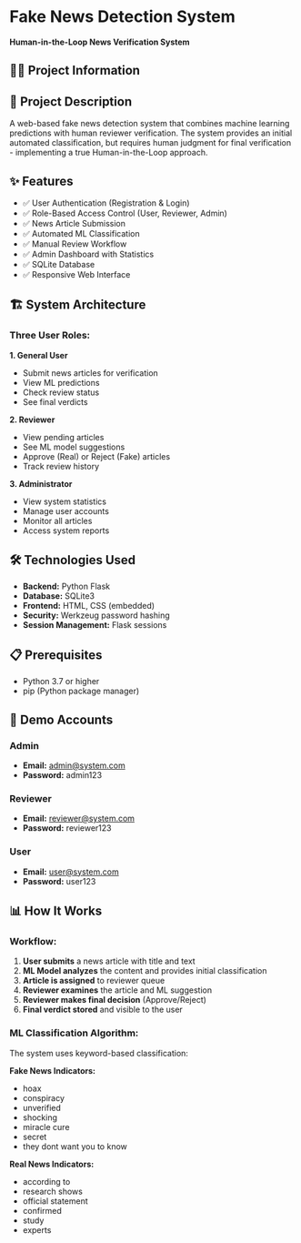 # Fake News Detection System
**Human-in-the-Loop News Verification System**

## 👨‍💻 Project Information

## 📝 Project Description
A web-based fake news detection system that combines machine learning predictions with human reviewer verification. The system provides an initial automated classification, but requires human judgment for final verification - implementing a true Human-in-the-Loop approach.

## ✨ Features
- ✅ User Authentication (Registration & Login)
- ✅ Role-Based Access Control (User, Reviewer, Admin)
- ✅ News Article Submission
- ✅ Automated ML Classification
- ✅ Manual Review Workflow
- ✅ Admin Dashboard with Statistics
- ✅ SQLite Database
- ✅ Responsive Web Interface

## 🏗️ System Architecture

### Three User Roles:

**1. General User**
- Submit news articles for verification
- View ML predictions
- Check review status
- See final verdicts

**2. Reviewer**
- View pending articles
- See ML model suggestions
- Approve (Real) or Reject (Fake) articles
- Track review history

**3. Administrator**
- View system statistics
- Manage user accounts
- Monitor all articles
- Access system reports

## 🛠️ Technologies Used
- **Backend:** Python Flask
- **Database:** SQLite3
- **Frontend:** HTML, CSS (embedded)
- **Security:** Werkzeug password hashing
- **Session Management:** Flask sessions

## 📋 Prerequisites
- Python 3.7 or higher
- pip (Python package manager)


## 👥 Demo Accounts

### Admin
- **Email:** admin@system.com
- **Password:** admin123

### Reviewer
- **Email:** reviewer@system.com
- **Password:** reviewer123

### User
- **Email:** user@system.com
- **Password:** user123

## 📊 How It Works

### Workflow:
1. **User submits** a news article with title and text
2. **ML Model analyzes** the content and provides initial classification
3. **Article is assigned** to reviewer queue
4. **Reviewer examines** the article and ML suggestion
5. **Reviewer makes final decision** (Approve/Reject)
6. **Final verdict stored** and visible to the user

### ML Classification Algorithm:
The system uses keyword-based classification:

**Fake News Indicators:**
- hoax
- conspiracy
- unverified
- shocking
- miracle cure
- secret
- they dont want you to know

**Real News Indicators:**
- according to
- research shows
- official statement
- confirmed
- study
- experts

